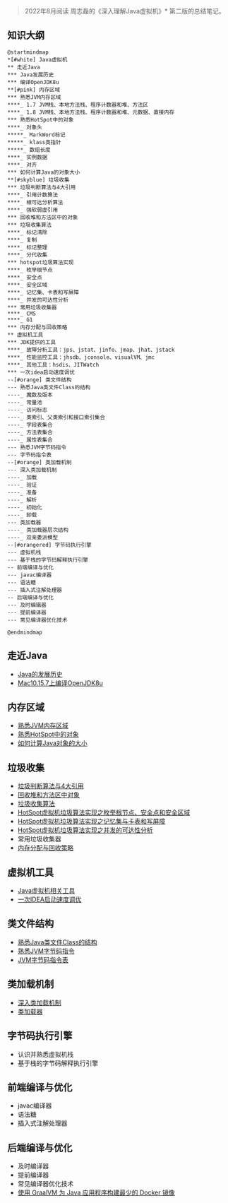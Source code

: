 > 2022年8月阅读 周志磊的《深入理解Java虚拟机》* 第二版的总结笔记。

## 知识大纲

<div class="plantuml">

```plantuml
@startmindmap
*[#white] Java虚拟机
** 走近Java
*** Java发展历史
*** 编译OpenJDK8u
**[#pink] 内存区域
*** 熟悉JVM内存区域
****_ 1.7 JVM栈、本地方法栈、程序计数器和堆、方法区
****_ 1.8 JVM栈、本地方法栈、程序计数器和堆、元数据、直接内存
*** 熟悉HotSpot中的对象
****_ 对象头
*****_ MarkWord标记
*****_ klass类指针
*****_ 数组长度
****_ 实例数据
****_ 对齐
*** 如何计算Java的对象大小
**[#skyblue] 垃圾收集
*** 垃圾判断算法与4大引用
****_ 引用计数算法
****_ 根可达分析算法
****_ 强软弱虚引用
*** 回收堆和方法区中的对象
*** 垃圾收集算法
****_ 标记清除
****_ 复制
****_ 标记整理
****_ 分代收集
*** hotspot垃圾算法实现
****_ 枚举根节点
****_ 安全点
****_ 安全区域
****_ 记忆集、卡表和写屏障
****_ 并发的可达性分析
*** 常用垃圾收集器
****_ CMS
****_ G1
*** 内存分配与回收策略
** 虚拟机工具
*** JDK提供的工具
****_ 故障分析工具：jps、jstat、jinfo、jmap、jhat、jstack
****_ 性能监控工具：jhsdb、jconsole、visualVM、jmc
****_ 其他工具：hsdis、JITWatch
*** 一次idea启动速度调优
--[#orange] 类文件结构
--- 熟悉Java类文件Class的结构
----_ 魔数及版本
----_ 常量池
----_ 访问标志
----_ 类索引、父类索引和接口索引集合
----_ 字段表集合
----_ 方法表集合
----_ 属性表集合
--- 熟悉JVM字节码指令
--- 字节码指令表
--[#orange] 类加载机制
--- 深入类加载机制
----_ 加载
----_ 验证
----_ 准备
----_ 解析
----_ 初始化
----_ 卸载
--- 类加载器
----_ 类加载器层次结构
----_ 双亲委派模型
--[#orangered] 字节码执行引擎
--- 虚拟机栈
--- 基于栈的字节码解释执行引擎
-- 前端编译与优化
--- javac编译器
--- 语法糖
--- 插入式注解处理器
-- 后端编译与优化
--- 及时编辑器
--- 提前编译器
--- 常见编译器优化技术

@endmindmap
```
</div>

## 走近Java
* [Java的发展历史](http://mg.meiflower.top/mb/post/jvm/Java%E5%8F%91%E5%B1%95%E5%8E%86%E5%8F%B2/)
* [Mac10.15.7上编译OpenJDK8u](http://mg.meiflower.top/mb/post/jvm/MacOs10_15_7%E7%BC%96%E8%AF%91openjdk8u/)

## 内存区域
* [熟悉JVM内存区域](http://mg.meiflower.top/mb/post/jvm/%E7%86%9F%E6%82%89JVM%E5%86%85%E5%AD%98%E5%8C%BA%E5%9F%9F/)
* [熟悉HotSpot中的对象](http://mg.meiflower.top/mb/post/jvm/%E7%86%9F%E6%82%89HotSpot%E4%B8%AD%E7%9A%84%E5%AF%B9%E8%B1%A1/)
* [如何计算Java对象的大小](http://mg.meiflower.top/mb/post/jvm/%E5%A6%82%E4%BD%95%E8%AE%A1%E7%AE%97Java%E5%AF%B9%E8%B1%A1%E7%9A%84%E5%A4%A7%E5%B0%8F/)

## 垃圾收集
* [垃圾判断算法与4大引用](http://mg.meiflower.top/mb/post/jvm/%E5%9E%83%E5%9C%BE%E5%88%A4%E5%AE%9A%E7%AE%97%E6%B3%95%E4%B8%8E4%E5%A4%A7%E5%BC%95%E7%94%A8/)
* [回收堆和方法区中对象](http://mg.meiflower.top/mb/post/jvm/%E5%9B%9E%E6%94%B6%E5%A0%86%E5%92%8C%E6%96%B9%E6%B3%95%E5%8C%BA%E4%B8%AD%E5%AF%B9%E8%B1%A1/)
* [垃圾收集算法](http://mg.meiflower.top/mb/post/jvm/%E5%9E%83%E5%9C%BE%E6%94%B6%E9%9B%86%E7%AE%97%E6%B3%95/)
* [HotSpot虚拟机垃圾算法实现之枚举根节点、安全点和安全区域](http://mg.meiflower.top/mb/post/jvm/HotSpot%E5%9E%83%E5%9C%BE%E7%AE%97%E6%B3%95%E5%AE%9E%E7%8E%B0%E4%B9%8B%E6%9E%9A%E4%B8%BE%E6%A0%B9%E8%8A%82%E7%82%B9%E5%92%8C%E5%AE%89%E5%85%A8%E7%82%B9%E5%AE%89%E5%85%A8%E5%8C%BA%E5%9F%9F/)
* [HotSpot虚拟机垃圾算法实现之记忆集与卡表和写屏障](http://mg.meiflower.top/mb/post/jvm/HotSpot%E5%9E%83%E5%9C%BE%E7%AE%97%E6%B3%95%E5%AE%9E%E7%8E%B0%E4%B9%8B%E8%AE%B0%E5%BF%86%E9%9B%86%E5%8D%A1%E8%A1%A8%E5%92%8C%E5%86%99%E5%B1%8F%E9%9A%9C/)
* [HotSpot虚拟机垃圾算法实现之并发的可达性分析](http://mg.meiflower.top/mb/post/jvm/HotSpot%E5%9E%83%E5%9C%BE%E7%AE%97%E6%B3%95%E5%AE%9E%E7%8E%B0%E4%B9%8B%E5%B9%B6%E5%8F%91%E5%8F%AF%E8%BE%BE%E6%80%A7%E5%88%86%E6%9E%90/)
* 常用垃圾收集器
* [内存分配与回收策略](http://mg.meiflower.top/mb/post/jvm/%E5%86%85%E5%AD%98%E5%88%86%E9%85%8D%E4%B8%8E%E5%9B%9E%E6%94%B6%E7%AD%96%E7%95%A5/)

## 虚拟机工具
* [Java虚拟机相关工具](http://mg.meiflower.top/mb/post/jvm/Java%E8%99%9A%E6%8B%9F%E6%9C%BA%E7%9B%B8%E5%85%B3%E5%B7%A5%E5%85%B7/)
* [一次IDEA启动速度调优](http://mg.meiflower.top/mb/post/idea/IDEA%E7%9A%84%E5%90%AF%E5%8A%A8%E9%80%9F%E5%BA%A6%E4%BC%98%E5%8C%96/)

## 类文件结构
* [熟悉Java类文件Class的结构](http://mg.meiflower.top/mb/post/jvm/%E7%86%9F%E6%82%89Java%E7%B1%BB%E6%96%87%E4%BB%B6class%E7%BB%93%E6%9E%84/)
* [熟悉JVM字节码指令](http://mg.meiflower.top/mb/post/jvm/%E7%86%9F%E6%82%89JVM%E5%AD%97%E8%8A%82%E7%A0%81%E6%8C%87%E4%BB%A4/)
* [JVM字节码指令表](/java/bytecode.md)

## 类加载机制
* [深入类加载机制](http://mg.meiflower.top/mb/post/jvm/%E6%B7%B1%E5%85%A5%E7%B1%BB%E5%8A%A0%E8%BD%BD%E6%9C%BA%E5%88%B6/)
* [类加载器](http://mg.meiflower.top/mb/post/jvm/%E7%B1%BB%E5%8A%A0%E8%BD%BD%E5%99%A8/)


## 字节码执行引擎
* 认识并熟悉虚拟机栈
* 基于栈的字节码解释执行引擎

## 前端编译与优化
* javac编译器
* 语法糖
* 插入式注解处理器

## 后端编译与优化
* 及时编译器
* 提前编译器
* 常见编译器优化技术
* [使用 GraalVM 为 Java 应用程序构建最少的 Docker 镜像](https://aws.amazon.com/cn/blogs/china/using-graalvm-build-minimal-docker-images-java-applications/)


<!-- <iframe src="http://mg.meiflower.top/cardview/index.html?id=1" style="width:100%;height: 400px;"></iframe>


<iframe src="http://mg.meiflower.top/cardview/index.html?id=d1e3f1335afe454c9ea6e804cb6b29d7" style="width:100%;height: 400px;"></iframe> -->

